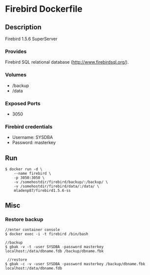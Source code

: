 # Firebird Dockerfile



## Description

Firebird 1.5.6 SuperServer

### Provides

  Firebird SQL relational database (http://www.firebirdsql.org/).

### Volumes

 * /backup
 * /data

### Exposed Ports

 * 3050

### Firebird credentials

 * Username: SYSDBA
 * Password: masterkey

## Run

	$ docker run -d \
		--name firebird \	
		-p 3050:3050 \
		-v /somehostdir/firebird/backup/:/backup/ \
		-v /somehostdir/firebird/data/:/data/ \
		mladenp87/firebird1.5.6-ss

## Misc

### Restore backup

	//enter container console
	$ docker exec -i -t firebird /bin/bash

    //backup
    $ gbak -v -t -user SYSDBA -password masterkey localhost:/data/dbname.fdb /backup/dbname.fbk 

     //restore 
	$ gbak -c -v -user SYSDBA -password masterkey /backup/dbname.fbk localhost:/data/dbname.fdb
